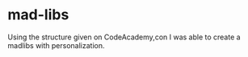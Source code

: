 # mad-libs
Using the structure given on CodeAcademy,con I was able to create a madlibs with personalization. 
